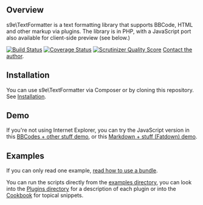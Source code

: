 ## Overview

s9e\\TextFormatter is a text formatting library that supports BBCode, HTML and other markup via plugins. The library is in PHP, with a JavaScript port also available for client-side preview (see below.)

[![Build Status](https://travis-ci.org/s9e/TextFormatter.png?branch=master)](https://travis-ci.org/s9e/TextFormatter)
[![Coverage Status](https://coveralls.io/repos/s9e/TextFormatter/badge.png)](https://coveralls.io/r/s9e/TextFormatter)
[![Scrutinizer Quality Score](https://scrutinizer-ci.com/g/s9e/TextFormatter/badges/quality-score.png?s=3942dab3c410fb9ce02001e7446d1083fa91172c)](https://scrutinizer-ci.com/g/s9e/TextFormatter/)
<a href="&#109;&#97;&#105;&#108;&#116;&#111;&#58;&#115;&#57;&#101;&#46;&#100;&#101;&#118;&#64;&#103;&#109;&#97;&#105;&#108;&#46;&#99;&#111;&#109;">Contact the author</a>.

## Installation

You can use s9e\\TextFormatter via Composer or by cloning this repository. See [Installation](https://github.com/s9e/TextFormatter/blob/master/docs/Cookbook/00_Getting_started/00_Installation.md).

## Demo

If you're not using Internet Explorer, you can try the JavaScript version in this [BBCodes + other stuff demo](http://s9e.github.io/TextFormatter/demo.html), or this [Markdown + stuff (Fatdown) demo](http://s9e.github.io/TextFormatter/fatdown.html).

## Examples

If you can only read one example, [read how to use a bundle](https://github.com/s9e/TextFormatter/blob/master/docs/Cookbook/00_Getting_started/Basic_usage/Configuration/00_ZeroConfig.md).

You can run the scripts directly from the [examples directory](https://github.com/s9e/TextFormatter/blob/master/docs/examples), you can look into the [Plugins directory](https://github.com/s9e/TextFormatter/tree/master/src/Plugins) for a description of each plugin or into the [Cookbook](https://github.com/s9e/TextFormatter/tree/master/docs/Cookbook) for topical snippets.

